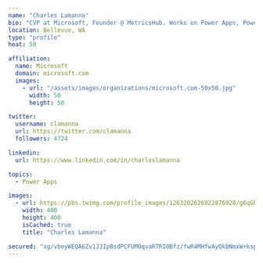 ```yaml
---
name: "Charles Lamanna"
bio: "CVP at Microsoft, Founder @ MetricsHub. Works on Power Apps, Power Automate, Power Virtual Agent, Common Data Service and Dynamics 365."
location: Bellevue, WA
type: "profile"
heat: 50

affiliation:
  name: Microsoft
  domain: microsoft.com
  images:
    - url: "/assets/images/organizations/microsoft.com-50x50.jpg"
      width: 50
      height: 50

twitter:
  username: clamanna
  url: https://twitter.com/clamanna
  followers: 4724

linkedin:
  url: https://www.linkedin.com/in/charleslamanna

topics:
  - Power Apps

images:
  - url: https://pbs.twimg.com/profile_images/1263202626922876928/g6qGbHZ-_400x400.jpg
    width: 400
    height: 400
    isCached: true
    title: "Charles Lamanna"

secured: "xg/vbeyWEQA6Zv1JJIpBsdPCFUMOqvaRTRI0Bfz/fwR4MHfwAyQkbNmxW+kspYxvoLzNfSPjFi89jQzxgqf99jTpClYbz0bTk77jljBvr3Jt91h0YmEc5tDDFQ4tKZg1zEKD4w3Ax0EaXXcszfR+dYODM+Zz0zO6uONxtBf3wTSH5Bo/fnmvS+6Fw0xo+fUMCIqvmh8JgYVau/SkhzFpnDxJ427/AtEJieWk2mS+eoI8kLEzRfsyy8kYoYWMOeyXPrkgd3YwSGzAifTHjsjGcUNibbKsHArdoP/r2C5Q1KQRfRZr5bIRZy5xdXeCrqxrh7brrl5/Kn1g5wy16ql/n7nFDeFiFMQ4SIKBrsOu6p871yVBOlYymKW3SbU1Z00P16DovdojQeUhQY0RCIyeK54eWv22Rq2+aJ6OFnbeIpw=;QEhMCfyGv3c68NnnpK0tTA=="
---
```


